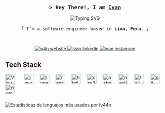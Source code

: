<h3 align="center">
        <samp>&gt; Hey There!, I am
                <b><a target="_blank" href="https://iv4n.dev">Ivan</a></b>
        </samp>
</h3>

<p align="center">
    <img src="https://readme-typing-svg.demolab.com?font=Fira+Code&size=18&pause=1000&color=ff2468&center=true&random=false&width=435&lines=Web+Developer;1.5%2B+years+of+coding+experiencie;Always+learning+new+things" alt="Typing SVG" />
</p>

<p align="center"> 
    <samp>
        「 I'm a software engineer based in <b>Lima</b>, <b>Peru</b>. 」
    </samp>
</p>

<br>

<p align="center">
    <a href="https://iv4n.dev" target="_blank">
        <img src="https://img.shields.io/badge/Website-ff1f44?style=for-the-badge&logo=medium&logoColor=white" alt="iv4n website" />
    </a>
    <a href="https://www.linkedin.com/in/iv4n-dev/" target="_blank">
        <img src="https://img.shields.io/badge/LinkedIn-0A66C2?style=for-the-badge&logo=linkedin&logoColor=white" alt="ivan linkedin"/>
    </a>
    <a href="https://www.instagram.com/iv4n_dev/" target="_blank">
        <img src="https://img.shields.io/badge/Instagram-E4405F?style=for-the-badge&logo=instagram&logoColor=white" alt="ivan instagram" />
    </a>
</p>

###

<h2>Tech Stack</h2>

<div align="left">
    <img align="left" alt="Visual Studio Code" width="30px" src="https://cdn.jsdelivr.net/gh/devicons/devicon/icons/vscode/vscode-original.svg" style="padding-right:10px;" />
    <img width="12" />
    <img src="https://cdn.jsdelivr.net/gh/devicons/devicon/icons/javascript/javascript-original.svg" height="30" alt="javascript logo"  />
    <img width="12" />
    <img src="https://cdn.jsdelivr.net/gh/devicons/devicon/icons/typescript/typescript-original.svg" height="30" alt="typescript logo"  />
    <img width="12" />
    <img src="https://cdn.jsdelivr.net/gh/devicons/devicon/icons/react/react-original.svg" height="30" alt="react logo"  />
    <img width="12" />
    <img src="https://cdn.jsdelivr.net/gh/devicons/devicon/icons/html5/html5-original.svg" height="30" alt="html5 logo"  />
    <img width="12" />
    <img src="https://cdn.jsdelivr.net/gh/devicons/devicon/icons/css3/css3-original.svg" height="30" alt="css3 logo"  />
    <img width="12" />
    <img src="https://cdn.jsdelivr.net/gh/devicons/devicon/icons/astro/astro-original.svg" height="30" alt="astro logo">
    <img width="12" />
    <img src="https://cdn.jsdelivr.net/gh/devicons/devicon/icons/nextjs/nextjs-original.svg" height="30" alt="nextjs logo">
    <img width="12" />
    <img src="https://cdn.jsdelivr.net/gh/devicons/devicon/icons/tailwindcss/tailwindcss-original.svg" height="30" alt="tailwindcss logo">
    <img width="12" />
    <img src="https://cdn.jsdelivr.net/gh/devicons/devicon/icons/git/git-original.svg" height="30" alt="git logo"  />
    <img width="12" />
    <img src="https://cdn.jsdelivr.net/gh/devicons/devicon/icons/figma/figma-original.svg" height="30" alt="figma logo"  />
    <img width="12" />
</div>

###

![Estadísticas de lenguajes más usados por Iv44n](https://github-readme-stats.vercel.app/api/top-langs/?username=Iv44n&hide_title=false&layout=compact&card_width=400&langs_count=5&theme=transparent&hide_border=true&text_color=00c07b&&title_color=0682ff)
